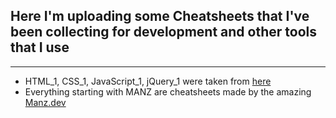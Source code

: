 Here I'm uploading some Cheatsheets that I've been collecting for development and other tools that I use
--------------------------------------------------------------------------------------------------------

* * *

  

*   HTML\_1, CSS\_1, JavaScript\_1, jQuery\_1 were taken from [here](https://htmlcheatsheet.com/)
*   Everything starting with MANZ are cheatsheets made by the amazing [Manz.dev](https://manz.dev/)
